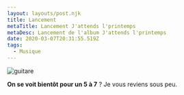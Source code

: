 ```yaml
---
layout: layouts/post.njk
title: Lancement
metaTitle: Lancement J'attends l'printemps
metaDesc: Lancement de l'album J'attends l'printemps
date: 2020-03-07T20:31:55.519Z
tags:
  - Musique
---
```

![guitare](images/guitare.png)

**On se voit bientôt pour un 5 à 7** ? Je vous reviens sous peu.